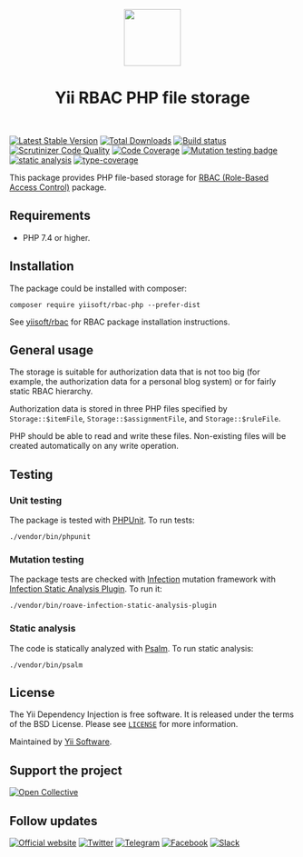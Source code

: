 <p align="center">
    <a href="https://github.com/yiisoft" target="_blank">
        <img src="https://avatars0.githubusercontent.com/u/993323" height="100px">
    </a>
    <h1 align="center">Yii RBAC PHP file storage</h1>
    <br>
</p>

[![Latest Stable Version](https://poser.pugx.org/yiisoft/rbac-php/v/stable.png)](https://packagist.org/packages/yiisoft/rbac-php)
[![Total Downloads](https://poser.pugx.org/yiisoft/rbac-php/downloads.png)](https://packagist.org/packages/yiisoft/rbac-php)
[![Build status](https://github.com/yiisoft/rbac-php/workflows/build/badge.svg)](https://github.com/yiisoft/rbac-php/actions?query=workflow%3Abuild)
[![Scrutinizer Code Quality](https://scrutinizer-ci.com/g/yiisoft/rbac-php/badges/quality-score.png?b=master)](https://scrutinizer-ci.com/g/yiisoft/rbac-php/?branch=master)
[![Code Coverage](https://scrutinizer-ci.com/g/yiisoft/rbac-php/badges/coverage.png?b=master)](https://scrutinizer-ci.com/g/yiisoft/rbac-php/?branch=master)
[![Mutation testing badge](https://img.shields.io/endpoint?style=flat&url=https%3A%2F%2Fbadge-api.stryker-mutator.io%2Fgithub.com%2Fyiisoft%2Frbac-php%2Fmaster)](https://dashboard.stryker-mutator.io/reports/github.com/yiisoft/rbac-php/master)
[![static analysis](https://github.com/yiisoft/rbac-php/workflows/static%20analysis/badge.svg)](https://github.com/yiisoft/rbac-php/actions?query=workflow%3A%22static+analysis%22)
[![type-coverage](https://shepherd.dev/github/yiisoft/rbac-php/coverage.svg)](https://shepherd.dev/github/yiisoft/rbac-php)

This package provides PHP file-based storage for [RBAC (Role-Based Access Control)](https://github.com/yiisoft/rbac) package. 

[RBAC]: https://en.wikipedia.org/wiki/Role-based_access_control
[Yii Framework]: https://yiiframework.com

## Requirements

- PHP 7.4 or higher.

## Installation

The package could be installed with composer:

```shell
composer require yiisoft/rbac-php --prefer-dist
```

See [yiisoft/rbac](https://github.com/yiisoft/rbac) for RBAC package installation instructions.

## General usage

The storage is suitable for authorization data that is not too big (for example, the authorization data for
a personal blog system) or for fairly static RBAC hierarchy.

Authorization data is stored in three PHP files specified by `Storage::$itemFile`, `Storage::$assignmentFile`,
and `Storage::$ruleFile`.

PHP should be able to read and write these files. Non-existing files will be created automatically on any write operation.

## Testing

### Unit testing

The package is tested with [PHPUnit](https://phpunit.de/). To run tests:

```shell
./vendor/bin/phpunit
```

### Mutation testing

The package tests are checked with [Infection](https://infection.github.io/) mutation framework with
[Infection Static Analysis Plugin](https://github.com/Roave/infection-static-analysis-plugin). To run it:

```shell
./vendor/bin/roave-infection-static-analysis-plugin
```

### Static analysis

The code is statically analyzed with [Psalm](https://psalm.dev/). To run static analysis:

```shell
./vendor/bin/psalm
```

## License

The Yii Dependency Injection is free software. It is released under the terms of the BSD License.
Please see [`LICENSE`](./LICENSE.md) for more information.

Maintained by [Yii Software](https://www.yiiframework.com/).

## Support the project

[![Open Collective](https://img.shields.io/badge/Open%20Collective-sponsor-7eadf1?logo=open%20collective&logoColor=7eadf1&labelColor=555555)](https://opencollective.com/yiisoft)

## Follow updates

[![Official website](https://img.shields.io/badge/Powered_by-Yii_Framework-green.svg?style=flat)](https://www.yiiframework.com/)
[![Twitter](https://img.shields.io/badge/twitter-follow-1DA1F2?logo=twitter&logoColor=1DA1F2&labelColor=555555?style=flat)](https://twitter.com/yiiframework)
[![Telegram](https://img.shields.io/badge/telegram-join-1DA1F2?style=flat&logo=telegram)](https://t.me/yii3en)
[![Facebook](https://img.shields.io/badge/facebook-join-1DA1F2?style=flat&logo=facebook&logoColor=ffffff)](https://www.facebook.com/groups/yiitalk)
[![Slack](https://img.shields.io/badge/slack-join-1DA1F2?style=flat&logo=slack)](https://yiiframework.com/go/slack)

